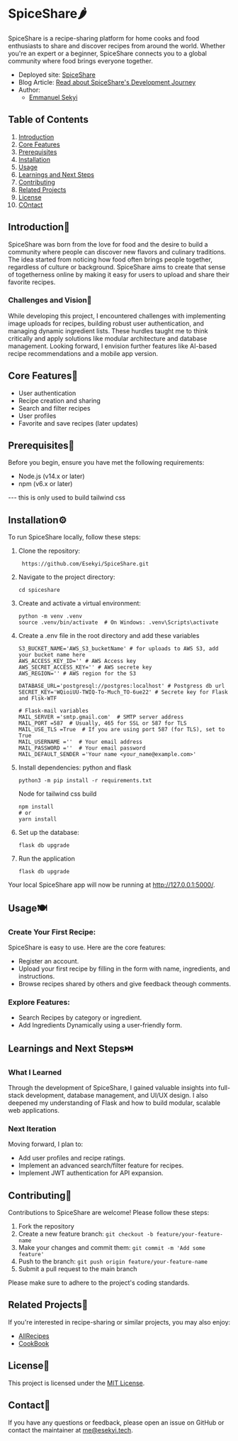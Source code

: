 # SpiceShare🌶️

SpiceShare is a recipe-sharing platform for home cooks and food enthusiasts to share and discover recipes from around the world. Whether you're an expert or a beginner, SpiceShare connects you to a global community where food brings everyone together.

- Deployed site: [SpiceShare](https://www.spiceshare.live)
- Blog Article: [Read about SpiceShare's Development Journey](https://esekyi.medium.com/introducing-spiceshare-a-recipe-sharing-platform-63f22e078ba9)
- Author:
	- [Emmanuel Sekyi](https://linkedin.com/in/Esekyi)

## Table of Contents

1. [Introduction](#introduction)
2. [Core Features](#core-features)
3. [Prerequisites](#prerequisites)
4. [Installation](#installation️)
5. [Usage](#usage️)
6. [Learnings and Next Steps](#learnings-and-next-steps️)
7. [Contributing](#contributing)
8. [Related Projects](#related-projects)
9. [License](#license)
10. [COntact](#contact)


## Introduction📖

SpiceShare was born from the love for food and the desire to build a community where people can discover new flavors and culinary traditions. The idea started from noticing how food often brings people together, regardless of culture or background. SpiceShare aims to create that sense of togetherness online by making it easy for users to upload and share their favorite recipes.

### Challenges and Vision🚧
While developing this project, I encountered challenges with implementing image uploads for recipes, building robust user authentication, and managing dynamic ingredient lists. These hurdles taught me to think critically and apply solutions like modular architecture and database management. Looking forward, I envision further features like AI-based recipe recommendations and a mobile app version.

## Core Features🧩

- User authentication
- Recipe creation and sharing
- Search and filter recipes
- User profiles
- Favorite and save recipes (later updates)

## Prerequisites🎯
Before you begin, ensure you have met the following requirements:

- Node.js (v14.x or later)
- npm (v6.x or later)

--- this is only used to build tailwind css

## Installation⚙️

To run SpiceShare locally, follow these steps:

1. Clone the repository:
   ```
    https://github.com/Esekyi/SpiceShare.git
   ```

2. Navigate to the project directory:
	```
	cd spiceshare
	```

3. Create and activate a virtual environment:
	```
	python -m venv .venv
	source .venv/bin/activate  # On Windows: .venv\Scripts\activate
	```

4. Create a .env file in the root directory and add these variables
	```
	S3_BUCKET_NAME='AWS_S3_bucketName' # for uploads to AWS S3, add your bucket name here
	AWS_ACCESS_KEY_ID='' # AWS Access key
	AWS_SECRET_ACCESS_KEY='' # AWS secrete key
	AWS_REGION='' # AWS region for the S3

	DATABASE_URL='postgresql://postgres:localhost' # Postgress db url
	SECRET_KEY='WQioiUU-TWIQ-To-Much_TO-6ue22' # Secrete key for Flask and Flsk-WTF

	# Flask-mail variables
	MAIL_SERVER ='smtp.gmail.com'  # SMTP server address
	MAIL_PORT =587  # Usually, 465 for SSL or 587 for TLS
	MAIL_USE_TLS =True  # If you are using port 587 (for TLS), set to True
	MAIL_USERNAME =''  # Your email address
	MAIL_PASSWORD =''  # Your email password
	MAIL_DEFAULT_SENDER ='Your name <your_name@example.com>'
	```

5. Install dependencies:
	python and flask
	```
	python3 -m pip install -r requirements.txt
	```
	Node for tailwind css build
	```
	npm install
	# or
	yarn install
	```

6. Set up the database:
	```
	flask db upgrade
	```

7. Run the application
	```
	flask db upgrade
	```

Your local SpiceShare app will now be running at http://127.0.0.1:5000/.


## Usage🍽️

### Create Your First Recipe:
SpiceShare is easy to use. Here are the core features:
- Register an account.
- Upload your first recipe by filling in the form with name, ingredients, and instructions.
- Browse recipes shared by others and give feedback theough comments.

### Explore Features:
- Search Recipes by category or ingredient.
- Add Ingredients Dynamically using a user-friendly form.


## Learnings and Next Steps⏭️

### What I Learned
Through the development of SpiceShare, I gained valuable insights into full-stack development, database management, and UI/UX design. I also deepened my understanding of Flask and how to build modular, scalable web applications.

### Next Iteration
Moving forward, I plan to:
- Add user profiles and recipe ratings.
- Implement an advanced search/filter feature for recipes.
- Implement JWT authentication for API expansion.


## Contributing🤝

Contributions to SpiceShare are welcome! Please follow these steps:

1. Fork the repository
2. Create a new feature branch: `git checkout -b feature/your-feature-name`
3. Make your changes and commit them: `git commit -m 'Add some feature'`
4. Push to the branch: `git push origin feature/your-feature-name`
5. Submit a pull request to the main branch

Please make sure to adhere to the project's coding standards.

## Related Projects🔗
If you're interested in recipe-sharing or similar projects, you may also enjoy:
- [AllRecipes](https://www.allrecipes.com/)
- [CookBook](https://cookbookmanager.com/)

## License📜

This project is licensed under the [MIT License](LICENSE).

## Contact📧

If you have any questions or feedback, please open an issue on GitHub or contact the maintainer at me@esekyi.tech.
